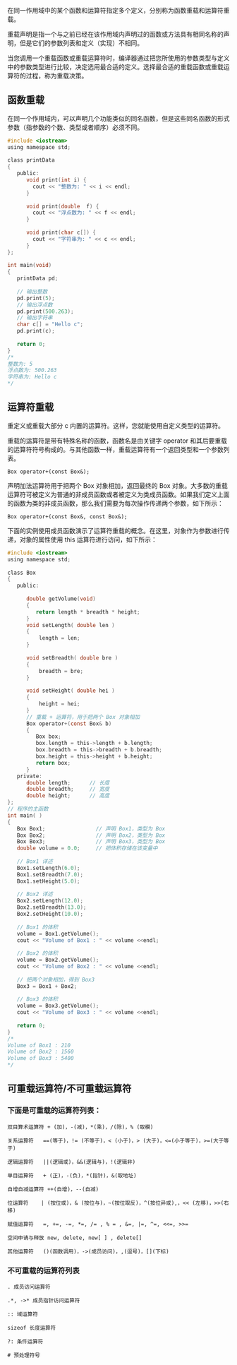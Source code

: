 

在同一作用域中的某个函数和运算符指定多个定义，分别称为函数重载和运算符重载。

重载声明是指一个与之前已经在该作用域内声明过的函数或方法具有相同名称的声明，但是它们的参数列表和定义（实现）不相同。

当您调用一个重载函数或重载运算符时，编译器通过把您所使用的参数类型与定义中的参数类型进行比较，决定选用最合适的定义。选择最合适的重载函数或重载运算符的过程，称为重载决策。

## 函数重载
在同一个作用域内，可以声明几个功能类似的同名函数，但是这些同名函数的形式参数（指参数的个数、类型或者顺序）必须不同。
```c
#include <iostream>
using namespace std;
 
class printData
{
   public:
      void print(int i) {
        cout << "整数为: " << i << endl;
      }
 
      void print(double  f) {
        cout << "浮点数为: " << f << endl;
      }
 
      void print(char c[]) {
        cout << "字符串为: " << c << endl;
      }
};
 
int main(void)
{
   printData pd;
 
   // 输出整数
   pd.print(5);
   // 输出浮点数
   pd.print(500.263);
   // 输出字符串
   char c[] = "Hello c";
   pd.print(c);
 
   return 0;
}
/*
整数为: 5
浮点数为: 500.263
字符串为: Hello c
*/
```

## 运算符重载
重定义或重载大部分 c 内置的运算符。这样，您就能使用自定义类型的运算符。

重载的运算符是带有特殊名称的函数，函数名是由关键字 operator 和其后要重载的运算符符号构成的。与其他函数一样，重载运算符有一个返回类型和一个参数列表。
```
Box operator+(const Box&);
```

声明加法运算符用于把两个 Box 对象相加，返回最终的 Box 对象。大多数的重载运算符可被定义为普通的非成员函数或者被定义为类成员函数。如果我们定义上面的函数为类的非成员函数，那么我们需要为每次操作传递两个参数，如下所示：
```
Box operator+(const Box&, const Box&);
```

下面的实例使用成员函数演示了运算符重载的概念。在这里，对象作为参数进行传递，对象的属性使用 this 运算符进行访问，如下所示：
```c
#include <iostream>
using namespace std;
 
class Box
{
   public:
 
      double getVolume(void)
      {
         return length * breadth * height;
      }
      void setLength( double len )
      {
          length = len;
      }
 
      void setBreadth( double bre )
      {
          breadth = bre;
      }
 
      void setHeight( double hei )
      {
          height = hei;
      }
      // 重载 + 运算符，用于把两个 Box 对象相加
      Box operator+(const Box& b)
      {
         Box box;
         box.length = this->length + b.length;
         box.breadth = this->breadth + b.breadth;
         box.height = this->height + b.height;
         return box;
      }
   private:
      double length;      // 长度
      double breadth;     // 宽度
      double height;      // 高度
};
// 程序的主函数
int main( )
{
   Box Box1;                // 声明 Box1，类型为 Box
   Box Box2;                // 声明 Box2，类型为 Box
   Box Box3;                // 声明 Box3，类型为 Box
   double volume = 0.0;     // 把体积存储在该变量中
 
   // Box1 详述
   Box1.setLength(6.0); 
   Box1.setBreadth(7.0); 
   Box1.setHeight(5.0);
 
   // Box2 详述
   Box2.setLength(12.0); 
   Box2.setBreadth(13.0); 
   Box2.setHeight(10.0);
 
   // Box1 的体积
   volume = Box1.getVolume();
   cout << "Volume of Box1 : " << volume <<endl;
 
   // Box2 的体积
   volume = Box2.getVolume();
   cout << "Volume of Box2 : " << volume <<endl;
 
   // 把两个对象相加，得到 Box3
   Box3 = Box1 + Box2;
 
   // Box3 的体积
   volume = Box3.getVolume();
   cout << "Volume of Box3 : " << volume <<endl;
 
   return 0;
}
/*
Volume of Box1 : 210
Volume of Box2 : 1560
Volume of Box3 : 5400
*/
```

## 可重载运算符/不可重载运算符
### 下面是可重载的运算符列表：
```
双目算术运算符	+ (加)，-(减)，*(乘)，/(除)，% (取模)

关系运算符	==(等于)，!= (不等于)，< (小于)，> (大于)，<=(小于等于)，>=(大于等于)

逻辑运算符	||(逻辑或)，&&(逻辑与)，!(逻辑非)

单目运算符	+ (正)，-(负)，*(指针)，&(取地址)

自增自减运算符	++(自增)，--(自减)

位运算符	| (按位或)，& (按位与)，~(按位取反)，^(按位异或),，<< (左移)，>>(右移)

赋值运算符	=, +=, -=, *=, /= , % = , &=, |=, ^=, <<=, >>=

空间申请与释放	new, delete, new[ ] , delete[]

其他运算符	()(函数调用)，->(成员访问)，,(逗号)，[](下标)
```

### 不可重载的运算符列表
```
. 成员访问运算符

.*, ->* 成员指针访问运算符

:: 域运算符

sizeof 长度运算符

?: 条件运算符

# 预处理符号
```
